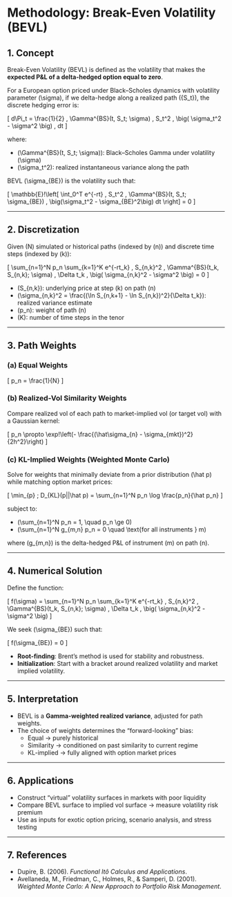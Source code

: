 # Methodology: Break-Even Volatility (BEVL)

## 1. Concept

Break-Even Volatility (BEVL) is defined as the volatility that makes the **expected P&L of a delta-hedged option equal to zero**.  

For a European option priced under Black–Scholes dynamics with volatility parameter \(\sigma\), if we delta-hedge along a realized path \(\{S_t\}\), the discrete hedging error is:

\[
d\Pi_t = \frac{1}{2} \, \Gamma^{BS}(t, S_t; \sigma) \, S_t^2 \, \big( \sigma_t^2 - \sigma^2 \big) \, dt
\]

where:
- \(\Gamma^{BS}(t, S_t; \sigma)\): Black–Scholes Gamma under volatility \(\sigma\)  
- \(\sigma_t^2\): realized instantaneous variance along the path  

BEVL \(\sigma_{BE}\) is the volatility such that:

\[
\mathbb{E}\!\left[ \int_0^T e^{-rt} \, S_t^2 \, \Gamma^{BS}(t, S_t; \sigma_{BE}) \, \big(\sigma_t^2 - \sigma_{BE}^2\big) dt \right] = 0
\]

---

## 2. Discretization

Given \(N\) simulated or historical paths (indexed by \(n\)) and discrete time steps (indexed by \(k\)):

\[
\sum_{n=1}^N p_n \sum_{k=1}^K e^{-rt_k} \, S_{n,k}^2 \, \Gamma^{BS}(t_k, S_{n,k}; \sigma) \, \Delta t_k \, \big( \sigma_{n,k}^2 - \sigma^2 \big) = 0
\]

- \(S_{n,k}\): underlying price at step \(k\) on path \(n\)  
- \(\sigma_{n,k}^2 = \frac{(\ln S_{n,k+1} - \ln S_{n,k})^2}{\Delta t_k}\): realized variance estimate  
- \(p_n\): weight of path \(n\)  
- \(K\): number of time steps in the tenor  

---

## 3. Path Weights

### (a) Equal Weights
\[
p_n = \frac{1}{N}
\]

### (b) Realized-Vol Similarity Weights
Compare realized vol of each path to market-implied vol (or target vol) with a Gaussian kernel:

\[
p_n \propto \exp\!\left(- \frac{(\hat\sigma_{n} - \sigma_{mkt})^2}{2h^2}\right)
\]

### (c) KL-Implied Weights (Weighted Monte Carlo)
Solve for weights that minimally deviate from a prior distribution \(\hat p\) while matching option market prices:

\[
\min_{p} \; D_{KL}(p||\hat p) = \sum_{n=1}^N p_n \log \frac{p_n}{\hat p_n}
\]

subject to:
- \(\sum_{n=1}^N p_n = 1, \quad p_n \ge 0\)  
- \(\sum_{n=1}^N g_{m,n} p_n = 0 \quad \text{for all instruments } m\)

where \(g_{m,n}\) is the delta-hedged P&L of instrument \(m\) on path \(n\).

---

## 4. Numerical Solution

Define the function:

\[
f(\sigma) = \sum_{n=1}^N p_n \sum_{k=1}^K e^{-rt_k} \, S_{n,k}^2 \, \Gamma^{BS}(t_k, S_{n,k}; \sigma) \, \Delta t_k \, \big( \sigma_{n,k}^2 - \sigma^2 \big)
\]

We seek \(\sigma_{BE}\) such that:

\[
f(\sigma_{BE}) = 0
\]

- **Root-finding**: Brent’s method is used for stability and robustness.  
- **Initialization**: Start with a bracket around realized volatility and market implied volatility.

---

## 5. Interpretation

- BEVL is a **Gamma-weighted realized variance**, adjusted for path weights.  
- The choice of weights determines the “forward-looking” bias:  
  - Equal → purely historical  
  - Similarity → conditioned on past similarity to current regime  
  - KL-implied → fully aligned with option market prices  

---

## 6. Applications

- Construct “virtual” volatility surfaces in markets with poor liquidity  
- Compare BEVL surface to implied vol surface → measure volatility risk premium  
- Use as inputs for exotic option pricing, scenario analysis, and stress testing  

---

## 7. References
- Dupire, B. (2006). *Functional Itô Calculus and Applications*.  
- Avellaneda, M., Friedman, C., Holmes, R., & Samperi, D. (2001). *Weighted Monte Carlo: A New Approach to Portfolio Risk Management*.  

